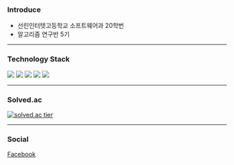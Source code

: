 <h3>Introduce</h3>
<p>
  
  * 선린인터텟고등학교 소프트웨어과 20학번
  * 알고리즘 연구반 5기
</p>

---
<h3>Technology Stack</h3> 
<div>
  <img src="https://img.shields.io/badge/C%2B%2B-00599C?style=flat-square&logo=C%2B%2B&logoColor=white"/></a>
  <img src="https://img.shields.io/badge/C-A8B9CC?style=flat-square&logo=C&logoColor=white"/></a>
  <img src="https://img.shields.io/badge/C Sharp-239120?style=flat-square&logo=C-Sharp&logoColor=white"/></a>
  <img src="https://img.shields.io/badge/Unity-000000?style=flat-square&logo=Unity&logoColor=white"/></a> 
  <img src="https://img.shields.io/badge/Codeforces-1F8ACB?style=flat-square&logo=Codeforces&logoColor=white"/></a>
</div>

---
<h3>Solved.ac</h3> 

[![solved.ac tier](http://mazassumnida.wtf/api/v2/generate_badge?boj=third1234)](https://solved.ac/third1234)

---
<h3>Social</h3>
<a href="https://www.facebook.com/profile.php?id=100021520385801">Facebook</a>
